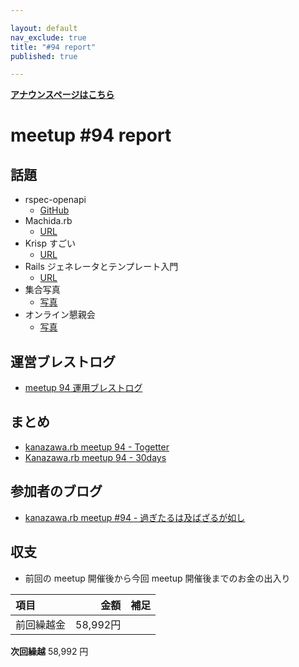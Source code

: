 ```yaml
---

layout: default
nav_exclude: true
title: "#94 report"
published: true

---
```


<div style="text-align: left;"><a href="../"><strong>アナウンスページはこちら</strong></a></div>

# meetup #94 report

## 話題

* rspec-openapi
  + [GitHub](https://github.com/k0kubun/rspec-openapi)
* Machida.rb
  + [URL](https://machidarb.doorkeeper.jp/)
* Krisp すごい
  + [URL](https://jp.vcube.com/service/krisp)
* Rails ジェネレータとテンプレート入門
  + [URL](https://railsguides.jp/generators.html)
* 集合写真
  + [写真](https://twitter.com/kiyohara/status/1274253888284028928)
* オンライン懇親会
  + [写真](https://twitter.com/kiyohara/status/1274260118226432001)

## 運営ブレストログ

* [meetup 94 運用ブレストログ](https://github.com/kanazawarb/meetup/wiki/meetup-94-%E9%81%8B%E7%94%A8%E3%83%96%E3%83%AC%E3%82%B9%E3%83%88%E3%83%AD%E3%82%B0)

## まとめ

<!-- Togetter, 30days のリンクをいれる -->

* [kanazawa.rb meetup 94 - Togetter](https://togetter.com/li/1547679)
* [Kanazawa.rb meetup 94 - 30days](https://30d.jp/kzrb/84)

## 参加者のブログ

* [kanazawa\.rb meetup \#94 \- 過ぎたるは及ばざるが如し](https://www.aligatame.net/entry/2020/06/24/120000)

## 収支

* 前回の meetup 開催後から今回 meetup 開催後までのお金の出入り

|項目                           |金額         |補足                                               |
|:------------------------------|------------:|:--------------------------------------------------|
| 前回繰越金                    |    58,992円 |                                                   |

**次回繰越**  58,992 円